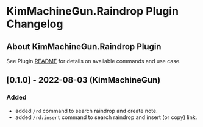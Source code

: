 # KimMachineGun.Raindrop Plugin Changelog

## About KimMachineGun.Raindrop Plugin

See Plugin [README](https://github.com/NotePlan/plugins/blob/main/KimMachineGun.Raindrop/README.md) for details on
available commands and use case.

## [0.1.0] - 2022-08-03 (KimMachineGun)

### Added

- added `/rd` command to search raindrop and create note.
- added `/rd:insert` command to search raindrop and insert (or copy) link.
